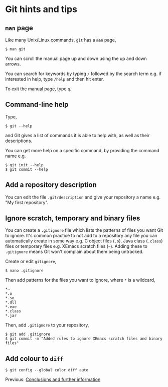 # Git hints and tips

## `man` page

Like many Unix/Linux commands, `git` has a `man` page,

    $ man git

You can scroll the manual page up and down using the up and down arrows.

You can search for keywords by typing `/` followed by the search term e.g. if interested in help, type `/help` and then hit enter.

To exit the manual page, type `q`.

## Command-line help

Type,

    $ git --help

and Git gives a list of commands it is able to help with, as well
as their descriptions. 

You can get more help on a specific command, by providing the command name e.g.

    $ git init --help
    $ git commit --help

## Add a repository description

You can edit the file `.git/description` and give your repository a name e.g. "My first repository".

## Ignore scratch, temporary and binary files

You can create a `.gitignore` file which lists the patterns of files you want Git to ignore. It's common practice to not add to a repository any file you can automatically create in some way e.g. C object files (`.o`), Java class (`.class`) files or temporary files e.g. XEmacs scratch files (`~`). Adding these to `.gitignore` means Git won't complain about them being untracked.

Create or edit `gitignore`,

    $ nano .gitignore

Then add patterns for the files you want to ignore, where `*` is a wildcard,

    *~
    *.o
    *.so
    *.dll
    *.exe
    *.class
    *.jar

Then, add `.gitignore` to your repository,

    $ git add .gitignore
    $ git commit -m "Added rules to ignore XEmacs scratch files and binary files"

## Add colour to `diff`

    $ git config --global color.diff auto

Previous: [Conclusions and further information](4_Conclusion.md)
